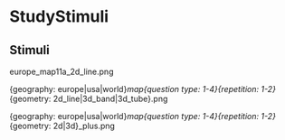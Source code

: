 # StudyStimuli

## Stimuli
europe_map11a_2d_line.png

{geography: europe|usa|world}_map{question type: 1-4}{repetition: 1-2}_{geometry: 2d_line|3d_band|3d_tube}.png

{geography: europe|usa|world}_map{question type: 1-4}{repetition: 1-2}_{geometry: 2d|3d}_plus.png